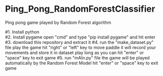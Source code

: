 # Ping_Pong_RandomForestClassifier
Ping pong game played by Random Forest algorithm


#1. Install python<br/>
#2. Install pygame
      open "cmd" and type "pip install pygame" and hit enter
#3. download this repository and extract it
#4. run the "make_dataset.py" file
      play the game
      hit "right" or "left" key to move paddle
      it will record your movements and store it in dataset
      play long as you can
      hit "enter" or "space" key to exit game
#5. run "mAIn.py" file
      the game will be played automatically by the Random Forest Model
      hit "enter" or "space" key to exit game
